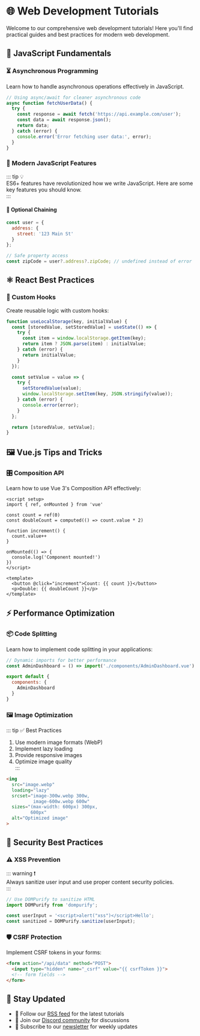 # 🌐 Web Development Tutorials  

Welcome to our comprehensive web development tutorials! Here you'll find practical guides and best practices for modern web development.  

## 📜 JavaScript Fundamentals  

### ⏳ Asynchronous Programming  

Learn how to handle asynchronous operations effectively in JavaScript.  

```javascript
// Using async/await for cleaner asynchronous code
async function fetchUserData() {
  try {
    const response = await fetch('https://api.example.com/user');
    const data = await response.json();
    return data;
  } catch (error) {
    console.error('Error fetching user data:', error);
  }
}
```  

### 🚀 Modern JavaScript Features  

::: tip 💡  
ES6+ features have revolutionized how we write JavaScript. Here are some key features you should know.  
:::  

#### 🔗 Optional Chaining  

```javascript
const user = {
  address: {
    street: '123 Main St'
  }
};

// Safe property access
const zipCode = user?.address?.zipCode; // undefined instead of error
```  

## ⚛️ React Best Practices  

### 🔄 Custom Hooks  

Create reusable logic with custom hooks:  

```javascript
function useLocalStorage(key, initialValue) {
  const [storedValue, setStoredValue] = useState(() => {
    try {
      const item = window.localStorage.getItem(key);
      return item ? JSON.parse(item) : initialValue;
    } catch (error) {
      return initialValue;
    }
  });

  const setValue = value => {
    try {
      setStoredValue(value);
      window.localStorage.setItem(key, JSON.stringify(value));
    } catch (error) {
      console.error(error);
    }
  };

  return [storedValue, setValue];
}
```  

## 🖼️ Vue.js Tips and Tricks  

### 🎛️ Composition API  

Learn how to use Vue 3's Composition API effectively:  

```vue
<script setup>
import { ref, onMounted } from 'vue'

const count = ref(0)
const doubleCount = computed(() => count.value * 2)

function increment() {
  count.value++
}

onMounted(() => {
  console.log('Component mounted!')
})
</script>

<template>
  <button @click="increment">Count: {{ count }}</button>
  <p>Double: {{ doubleCount }}</p>
</template>
```  

## ⚡ Performance Optimization  

### 📦 Code Splitting  

Learn how to implement code splitting in your applications:  

```javascript
// Dynamic imports for better performance
const AdminDashboard = () => import('./components/AdminDashboard.vue')

export default {
  components: {
    AdminDashboard
  }
}
```  

### 🖼️ Image Optimization  

::: tip ✅ Best Practices  
1. Use modern image formats (WebP)  
2. Implement lazy loading  
3. Provide responsive images  
4. Optimize image quality  
:::  

```html
<img 
  src="image.webp"
  loading="lazy"
  srcset="image-300w.webp 300w,
          image-600w.webp 600w"
  sizes="(max-width: 600px) 300px,
         600px"
  alt="Optimized image"
>
```  

## 🔐 Security Best Practices  

### ⚠️ XSS Prevention  

::: warning ❗  
Always sanitize user input and use proper content security policies.  
:::  

```javascript
// Use DOMPurify to sanitize HTML
import DOMPurify from 'dompurify';

const userInput = '<script>alert("xss")</script>Hello';
const sanitized = DOMPurify.sanitize(userInput);
```  

### 🛡️ CSRF Protection  

Implement CSRF tokens in your forms:  

```html
<form action="/api/data" method="POST">
  <input type="hidden" name="_csrf" value="{{ csrfToken }}">
  <!-- form fields -->
</form>
```  

## 📢 Stay Updated  

- 📡 Follow our [RSS feed](#) for the latest tutorials  
- 💬 Join our [Discord community](#) for discussions  
- 📧 Subscribe to our [newsletter](#) for weekly updates  
